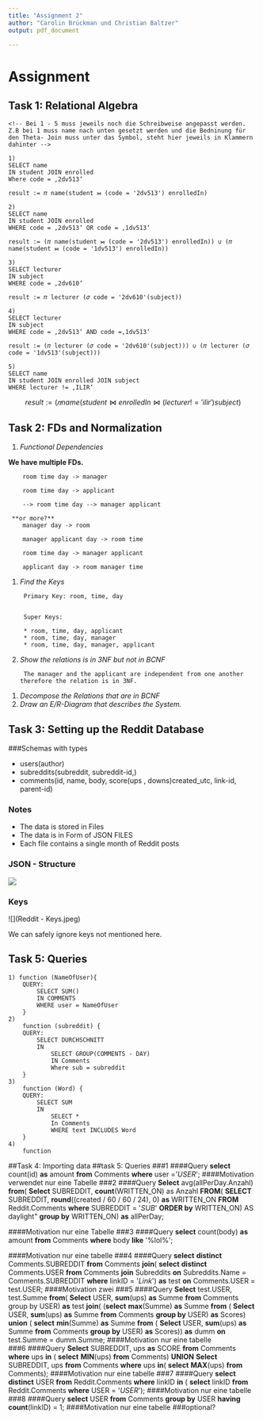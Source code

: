 ```yaml
---
title: "Assignment 2"
author: "Carolin Brückman und Christian Baltzer"
output: pdf_document

---
```



# Assignment 
## Task 1: Relational Algebra

```{SQL} 
<!-- Bei 1 - 5 muss jeweils noch die Schreibweise angepasst werden. Z.B bei 1 muss name nach unten gesetzt werden und die Bedninung für den Theta- Join muss unter das Symbol, steht hier jeweils in Klammern dahinter -->

1) 
SELECT name 
IN student JOIN enrolled
Where code = ‚2dv513‘  

result := 𝜋 name(student ⋈ (code = '2dv513') enrolledIn)

2)
SELECT name 
IN student JOIN enrolled
WHERE code = ‚2dv513‘ OR code = ‚1dv513‘

result := (𝜋 name(student ⋈ (code = '2dv513') enrolledIn)) ∪ (𝜋 name(student ⋈ (code = '1dv513') enrolledIn))

3) 
SELECT lecturer
IN subject
WHERE code = ‚2dv610‘

result := 𝜋 lecturer (𝜎 code = '2dv610'(subject))

4)
SELECT lecturer
IN subject
WHERE code = ‚2dv513‘ AND code =‚1dv513‘

result := (𝜋 lecturer (𝜎 code = '2dv610'(subject))) ∪ (𝜋 lecturer (𝜎 code = '1dv513'(subject)))

5)
SELECT name 
IN student JOIN enrolled JOIN subject
WHERE lecturer != ‚ILIR‘

``` 
$$ result := (𝜋 name(student ⋈ enrolledIn ⋈(lecturer != 'ilir') subject) $$

## Task 2: FDs and Normalization
1. *Functional Dependencies* 


**We have multiple FDs.**


		room time day -> manager 

		room time day -> applicant 
		
		--> room time day --> manager applicant 
		
     **or more?**		
  		manager day -> room
		
		manager applicant day -> room time
		
		room time day -> manager applicant
		
		applicant day -> room manager time 
1. *Find the Keys* 	

		Primary Key: room, time, day 


		Super Keys: 

		* room, time, day, applicant 
		* room, time, day, manager 
		* room, time, day, manager, applicant 

1. *Show the relations is in 3NF but not in BCNF*

 
        The manager and the applicant are independent from one another therefore the relation is in 3NF. 


<!--Beweis das es nicht in BCNF ist fehlt noch--> 
1. *Decompose the Relations that are in BCNF*
1. *Draw an E/R-Diagram that describes the System.*

## Task 3: Setting up the Reddit Database
###Schemas with types

* users(author)
* subreddits(subreddit, subreddit-id,)
* comments(id, name, body, score(ups , downs)<!--brauchen wir das?-->created_utc, link-id, parent-id)


### Notes
- The data is stored in Files
- The data is in Form of JSON FILES
- Each file contains a single month of Reddit posts

### JSON - Structure

![]("Reddit-JSONStructure.jpeg")
### Keys

![](Reddit - Keys.jpeg)

We can safely ignore keys not mentioned here.

## Task 5: Queries
```
1) function (NameOfUser){
	QUERY:
		SELECT SUM()
		IN COMMENTS
		WHERE user = NameOfUser
	}
2)
	function (subreddit) {
	QUERY:
		SELECT DURCHSCHNITT
		IN 
			SELECT GROUP(COMMENTS - DAY)
			IN Comments
			Where sub = subreddit
	}
3)
	function (Word) {
	QUERY:
		SELECT SUM
		IN
			SELECT *
			In Comments
			WHERE text INCLUDES Word
	}
4)
	function 
```


##Task 4: Importing data
##task 5: Queries
###1
####Query 
**select** count(id) **as** amount **from** Comments **where** user ='*USER*';
####Motivation
verwendet nur eine Tabelle 
###2
####Query
**Select** avg(allPerDay.Anzahl) 
**from**( 
	**Select** SUBREDDIT, **count**(WRITTEN_ON) as Anzahl 
	**FROM**(
		**SELECT** SUBREDDIT, 
		**round**((created / 60 / 60 / 24), 0) **as** WRITTEN_ON 
		**FROM** Reddit.Comments 
		**where** SUBREDDIT = '*SUB*'
		**ORDER by** WRITTEN_ON) 
	AS daylight" **group by** WRITTEN_ON)
**as** allPerDay;

####Motivation
nur eine Tabelle 
###3
####Query
**select** count(body) **as** amount **from** Comments **where** body **like** '%lol%';

####Motivation
nur eine tabelle
###4
####Query
**select** **distinct** Comments.SUBREDDIT 
**from** Comments **join**(
	**select** **distinct** Comments.USER 
	**from** Comments **join** Subreddits 
	**on** Subreddits.Name = Comments.SUBREDDIT 
	**where** linkID = '*Link*')
**as** test **on** Comments.USER = test.USER;
####Motivation
zwei 
###5
####Query
**Select** test.USER, test.Summe 
**from**(
	**Select** USER, **sum**(ups) **as** Summe 
	**from** Comments group by USER) **as** test 
	**join**(
		(**select** **max**(Summe) **as** Summe 
		**from** (
			**Select** USER, **sum**(ups) **as** Summe 
			**from** Comments **group by** USER)
		**as** Scores) 
	**union** (
		**select** **min**(Summe) **as** Summe 
		**from** (
			**Select** USER, **sum**(ups) **as** Summe 
			**from** Comments **group by** USER)
		**as** Scores))
**as** dumm **on** test.Summe = dumm.Summe;
####Motivation
nur eine tabelle	
###6
####Query
**Select** SUBREDDIT, ups **as** SCORE 
**from** Comments **where** ups 
**in** (
	**select** **MIN**(ups) 
	**from** Comments) 
**UNION** 
**Select** SUBREDDIT, ups 
**from** Comments **where** ups **in**(
	**select** **MAX**(ups) **from** Comments);
####Motivation
nur eine tabelle
###7 
####Query
**select** **distinct** USER 
**from** Reddit.Comments 
**where** linkID **in** (
	**select** linkID 
	**from** Reddit.Comments 
	**where** USER = '*USER*');
####Motivation
nur eine tabelle
###8
####Query
**select** USER 
**from** Comments 
**group by** USER **having** **count**(linkID) = 1;
####Motivation
nur eine tabelle 
###optional?

